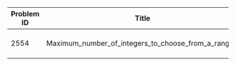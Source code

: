 | Problem ID | Title | Difficulty | Reference
| --- | --- | --- | ---
| 2554 | Maximum_number_of_integers_to_choose_from_a_range_i | Medium | https://leetcode.com/problems/maximum-number-of-integers-to-choose-from-a-range-i/
